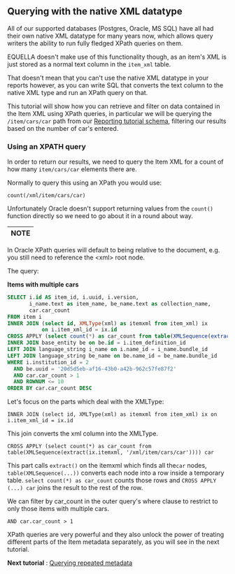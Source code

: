 ## Querying with the native XML datatype

All of our supported databases (Postgres, Oracle, MS SQL) have all had their own native XML 
datatype for many years now, which allows query writers the ability to run fully fledged 
XPath queries on them.

EQUELLA doesn't make use of this functionality though, as an item's XML is just stored as 
a normal text column in the `item_xml` table.

That doesn't mean that you can't use the native XML datatype in your reports however, 
as you can write SQL that converts the text column to the native XML type and run an 
XPath query on that.

This tutorial will show how you can retrieve and filter on data contained in the Item 
XML using XPath queries, in particular we will be querying the `/item/cars/car` path 
from our [Reporting tutorial schema](ReportingTutorialSchema.md), filtering our results 
based on the number of car's entered.

### Using an XPATH query

In order to return our results, we need to query the Item XML for a count of how many 
`item/cars/car` elements there are.

Normally to query this using an XPath you would use:

`count(/xml/item/cars/car)`

Unfortunately Oracle doesn't support returning values from the `count()` function directly so 
we need to go about it in a round about way.

NOTE|
---|
In Oracle XPath queries will default to being relative to the document, 
e.g. you still need to reference the &lt;xml&gt; root node. 

The query:

**Items with multiple cars**

```sql
SELECT i.id AS item_id, i.uuid, i.version, 
       i_name.text as item_name, be_name.text as collection_name,
       car.car_count
FROM item i 
INNER JOIN (select id, XMLType(xml) as itemxml from item_xml) ix 
           on i.item_xml_id = ix.id
CROSS APPLY (select count(*) as car_count from table(XMLSequence(extract(ix.itemxml, '/xml/item/cars/car')))) car
INNER JOIN base_entity be on be.id = i.item_definition_id
LEFT JOIN language_string i_name on i.name_id = i_name.bundle_id
LEFT JOIN language_string be_name on be.name_id = be_name.bundle_id
WHERE i.institution_id = 2
  AND be.uuid = '20d5d5eb-af16-43b0-a42b-962c57fe87f2'
  AND car.car_count > 1
  AND ROWNUM <= 10
ORDER BY car.car_count DESC

```

Let's focus on the parts which deal with the XMLType:

`INNER JOIN (select id, XMLType(xml) as itemxml from item_xml) ix on i.item_xml_id = ix.id`

This join converts the xml column into the XMLType.

`CROSS APPLY (select count(*) as car_count from table(XMLSequence(extract(ix.itemxml, '/xml/item/cars/car')))) car`

This part calls `extract()` on the itemxml which finds all the`car` nodes, `table(XMLSequence(...))` converts each 
node into a row inside a temporary table. `select count(*) as car_count` counts those 
rows and `CROSS APPLY (...) car` joins the result to the rest of the row. 

We can filter by car\_count in the outer query's where clause to restrict to only those 
items with multiple cars.

`AND car.car_count > 1`

XPath queries are very powerful and they also unlock the power of treating different 
parts of the Item metadata separately, as you will see in the next tutorial.

**Next tutorial** : [Querying repeated metadata](RepeatedMetadata.md)